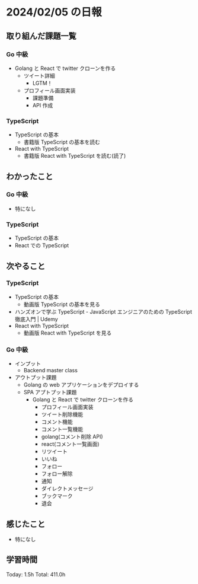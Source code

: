 # 2024/02/05 の日報

## 取り組んだ課題一覧

### Go 中級

- Golang と React で twitter クローンを作る
  - ツイート詳細
    - LGTM！
  - プロフィール画面実装
    - 課題準備
    - API 作成

### TypeScript

- TypeScript の基本
  - 書籍版 TypeScript の基本を読む
- React with TypeScript
  - 書籍版 React with TypeScript を読む(読了)

## わかったこと

### Go 中級

- 特になし

### TypeScript

- TypeScript の基本
- React での TypeScript

## 次やること

### TypeScript

- TypeScript の基本
  - 動画版 TypeScript の基本を見る
- ハンズオンで学ぶ TypeScript - JavaScript エンジニアのための TypeScript 徹底入門 | Udemy
- React with TypeScript
  - 動画版 React with TypeScript を見る

### Go 中級

- インプット
  - Backend master class
- アウトプット課題
  - Golang の web アプリケーションをデプロイする
  - SPA アプトプット課題
    - Golang と React で twitter クローンを作る
      - プロフィール画面実装
      - ツイート削除機能
      - コメント機能
      - コメント一覧機能
      - golang(コメント削除 API)
      - react(コメント一覧画面)
      - リツイート
      - いいね
      - フォロー
      - フォロー解除
      - 通知
      - ダイレクトメッセージ
      - ブックマーク
      - 退会

## 感じたこと

- 特になし

## 学習時間

Today: 1.5h
Total: 411.0h
